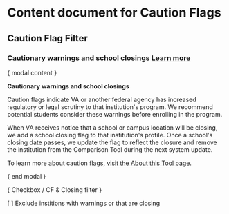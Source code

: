 # Content document for Caution Flags

## Caution Flag Filter

### Cautionary warnings and school closings [Learn more](modal)

{ modal content } 

**Cautionary warnings and school closings**

Caution flags indicate VA or another federal agency has increased regulatory or legal scrutiny to that institution's program. We recommend potential students consider these warnings before enrolling in the program.

When VA receives notice that a school or campus location will be closing, we add a school closing flag to that institution's profile. Once a school's closing date passes, we update the flag to reflect the closure and remove the institution from the Comparison Tool during the next system update. 

To learn more about caution flags, [visit the About this Tool page](https://www.benefits.va.gov/gibill/comparison_tool/about_this_tool.asp#CF).

{ end modal } 

{ Checkbox / CF & Closing filter }

[ ] Exclude institions with warnings or that are closing 
 


